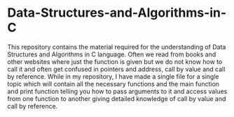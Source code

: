 # Data-Structures-and-Algorithms-in-C

This repository contains the material required for the understanding of Data Structures and Algorithms in C language. Often we read from books and other websites where just the function is given but we do not know how to call it and often get confused in pointers and address, call by value and call by reference. While in my repository, I have made a single file for a single topic which will contain all the necessary functions and the main function and print function telling you how to pass arguments to it and access values from one function to another giving detailed knowledge of call by value and call by reference.
